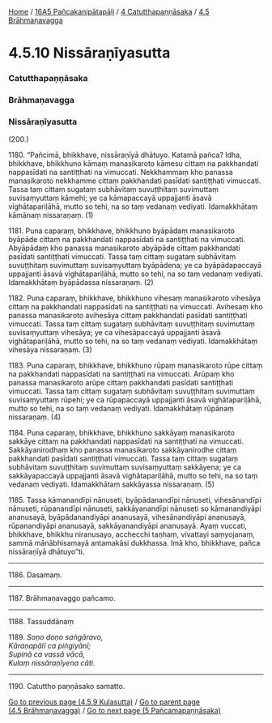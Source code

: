 
[Home](/) / [16A5 Pañcakanipātapāḷi](/tipitaka/16A5.md) / [4 Catutthapaṇṇāsaka](/tipitaka/16A5/4.md) / [4.5 Brāhmaṇavagga](/tipitaka/16A5/4/4.5.md)

# 4.5.10 Nissāraṇīyasutta

### Catutthapaṇṇāsaka

### Brāhmaṇavagga

### Nissāraṇīyasutta

(200.)

1180\. “Pañcimā, bhikkhave, nissāraṇīyā dhātuyo. Katamā pañca? Idha, bhikkhave, bhikkhuno kāmaṃ manasikaroto kāmesu cittaṃ na pakkhandati nappasīdati na santiṭṭhati na vimuccati. Nekkhammaṃ kho panassa manasikaroto nekkhamme cittaṃ pakkhandati pasīdati santiṭṭhati vimuccati. Tassa taṃ cittaṃ sugataṃ subhāvitaṃ suvuṭṭhitaṃ suvimuttaṃ suvisaṃyuttaṃ kāmehi; ye ca kāmapaccayā uppajjanti āsavā vighātapariḷāhā, mutto so tehi, na so taṃ vedanaṃ vediyati. Idamakkhātaṃ kāmānaṃ nissaraṇaṃ. (1)

1181\. Puna caparaṃ, bhikkhave, bhikkhuno byāpādaṃ manasikaroto byāpāde cittaṃ na pakkhandati nappasīdati na santiṭṭhati na vimuccati. Abyāpādaṃ kho panassa manasikaroto abyāpāde cittaṃ pakkhandati pasīdati santiṭṭhati vimuccati. Tassa taṃ cittaṃ sugataṃ subhāvitaṃ suvuṭṭhitaṃ suvimuttaṃ suvisaṃyuttaṃ byāpādena; ye ca byāpādapaccayā uppajjanti āsavā vighātapariḷāhā, mutto so tehi, na so taṃ vedanaṃ vediyati. Idamakkhātaṃ byāpādassa nissaraṇaṃ. (2)

1182\. Puna caparaṃ, bhikkhave, bhikkhuno vihesaṃ manasikaroto vihesāya cittaṃ na pakkhandati nappasīdati na santiṭṭhati na vimuccati. Avihesaṃ kho panassa manasikaroto avihesāya cittaṃ pakkhandati pasīdati santiṭṭhati vimuccati. Tassa taṃ cittaṃ sugataṃ subhāvitaṃ suvuṭṭhitaṃ suvimuttaṃ suvisaṃyuttaṃ vihesāya; ye ca vihesāpaccayā uppajjanti āsavā vighātapariḷāhā, mutto so tehi, na so taṃ vedanaṃ vediyati. Idamakkhātaṃ vihesāya nissaraṇaṃ. (3)

1183\. Puna caparaṃ, bhikkhave, bhikkhuno rūpaṃ manasikaroto rūpe cittaṃ na pakkhandati nappasīdati na santiṭṭhati na vimuccati. Arūpaṃ kho panassa manasikaroto arūpe cittaṃ pakkhandati pasīdati santiṭṭhati vimuccati. Tassa taṃ cittaṃ sugataṃ subhāvitaṃ suvuṭṭhitaṃ suvimuttaṃ suvisaṃyuttaṃ rūpehi; ye ca rūpapaccayā uppajjanti āsavā vighātapariḷāhā, mutto so tehi, na so taṃ vedanaṃ vediyati. Idamakkhātaṃ rūpānaṃ nissaraṇaṃ. (4)

1184\. Puna caparaṃ, bhikkhave, bhikkhuno sakkāyaṃ manasikaroto sakkāye cittaṃ na pakkhandati nappasīdati na santiṭṭhati na vimuccati. Sakkāyanirodhaṃ kho panassa manasikaroto sakkāyanirodhe cittaṃ pakkhandati pasīdati santiṭṭhati vimuccati. Tassa taṃ cittaṃ sugataṃ subhāvitaṃ suvuṭṭhitaṃ suvimuttaṃ suvisaṃyuttaṃ sakkāyena; ye ca sakkāyapaccayā uppajjanti āsavā vighātapariḷāhā, mutto so tehi, na so taṃ vedanaṃ vediyati. Idamakkhātaṃ sakkāyassa nissaraṇaṃ. (5)

1185\. Tassa kāmanandīpi nānuseti, byāpādanandīpi nānuseti, vihesānandīpi nānuseti, rūpanandīpi nānuseti, sakkāyanandīpi nānuseti so kāmanandiyāpi ananusayā, byāpādanandiyāpi ananusayā, vihesānandiyāpi ananusayā, rūpanandiyāpi ananusayā, sakkāyanandiyāpi ananusayā. Ayaṃ vuccati, bhikkhave, bhikkhu niranusayo, acchecchi taṇhaṃ, vivattayi saṃyojanaṃ, sammā mānābhisamayā antamakāsi dukkhassa. Imā kho, bhikkhave, pañca nissāraṇīyā dhātuyo”ti.

---

1186\. Dasamaṃ.



---

1187\. Brāhmaṇavaggo pañcamo.



---

1188\. Tassuddānaṃ



1189\. _Soṇo doṇo saṅgāravo,_  
_Kāraṇapālī ca piṅgiyānī;_  
_Supinā ca vassā vācā,_  
_Kulaṃ nissāraṇīyena cāti._  


---

1190\. Catuttho paṇṇāsako samatto.



[Go to previous page (4.5.9 Kulasutta)](/tipitaka/16A5/4/4.5/4.5.9.md) / [Go to parent page (4.5 Brāhmaṇavagga)](/tipitaka/16A5/4/4.5.md) / [Go to next page (5 Pañcamapaṇṇāsaka)](/tipitaka/16A5/5.md)


